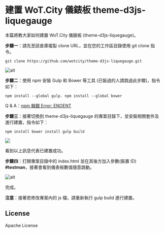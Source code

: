 # 建置 WoT.City 儀錶板 theme-d3js-liquegauge

本篇將教大家如何建置 WoT.City 儀錶板 (theme-d3js-liquegauge)。

**步驟一**：請先至該倉庫複製 clone URL，並在您的工作區目錄使用 git clone 指令。

`git clone https://github.com/wotcity/theme-d3js-liquegauge.git`

![alt](https://oranwind.s3.amazonaws.com/2015/Oct/1a-1445352970507.png)

**步驟二**：使用 npm 安裝 Gulp 和 Bower 等工具 (已裝過的人請跳過此步驟)，指令如下：

`npm install --global gulp.
 npm install --global bower`

Q & A：[npm 報錯 Error: ENOENT](http://oranwind.org/node-js/)

**步驟三**：接著切換到 theme-d3js-liquegauge 的專案目錄下，並安裝相關套件及進行建置，指令如下：

`npm install
bower install
gulp build`

![](https://oranwind.s3.amazonaws.com/2015/Oct/3-1445353449637.png)

看到以上訊息代表已建置成功。

**步驟四**：打開專案目錄中的 index.html 並在其後方加入參數(裝置 ID) **#testman**，接著會看到儀表板數值隨意跳動。

![alt](https://oranwind.s3.amazonaws.com/2015/Oct/4-1445353699700.png)

完成。

**注意**：接著若修改專案內的 js 檔，請重新執行 gulp build 進行建置。

## License

Apache License
